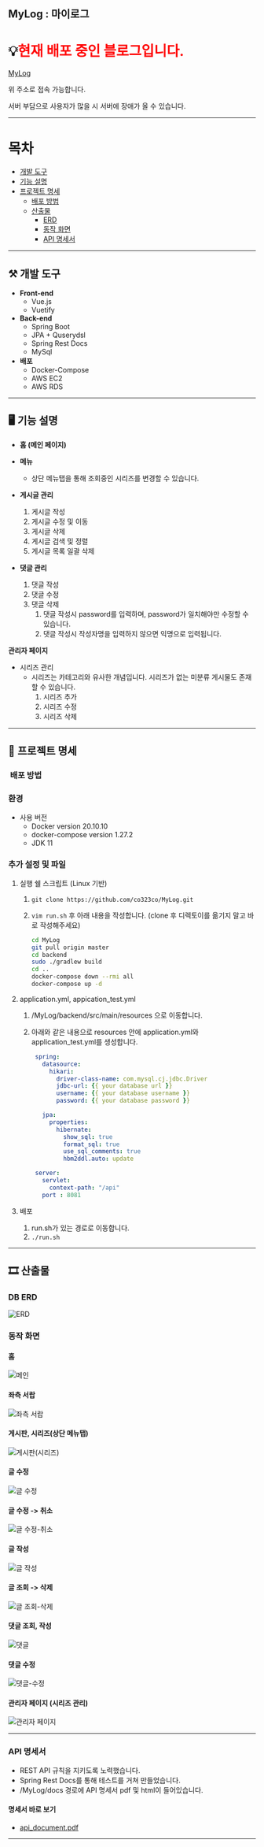 MyLog : 마이로그
---

# 💡<span style="color:red">현재 배포 중인 블로그입니다.</span>

[MyLog](http://mylog.cf)

위 주소로 접속 가능합니다.

서버 부담으로 사용자가 많을 시 서버에 장애가 올 수 있습니다.



---
# 목차

- [개발 도구](#⚒-개발-도구)   
- [기능 설명](#🖥-기능-설명)
- [프로젝트 명세](#🔧-프로젝트-명세)
  - [배포 방법](#배포-방법)
  - [산출물](#🎞-산출물) 
    - [ERD](#DB-ERD) 
    - [동작 화면](#동작-화면) 
    - [API 명세서](#API-명세서) 

---

## ⚒ 개발 도구

- **Front-end**
	- Vue.js
	-  Vuetify
- **Back-end**
	- Spring Boot
	- JPA + Quserydsl
	- Spring Rest Docs
	- MySql
- **배포**
	- Docker-Compose
	-  AWS EC2
	-   AWS RDS
---

## 🖥 기능 설명

- **홈 (메인 페이지)**
- **메뉴**
  - 상단 메뉴탭을 통해 조회중인 시리즈를 변경할 수 있습니다.

- **게시글 관리**
    1. 게시글 작성
    2. 게시글 수정 및 이동
    3. 게시글 삭제
    4. 게시글 검색 및 정렬 
    5. 게시글 목록 일괄 삭제
- **댓글 관리**
    1. 댓글 작성
    2. 댓글 수정
    3. 댓글 삭제
       1. 댓글 작성시 password를 입력하며, password가 일치해야만 수정할 수 있습니다.
       2. 댓글 작성시 작성자명을 입력하지 않으면 익명으로 입력됩니다.

**관리자 페이지**

- 시리즈 관리
  - 시리즈는 카테고리와 유사한 개념입니다. 시리즈가 없는 미분류 게시물도 존재할 수 있습니다.
    1. 시리즈 추가
    2. 시리즈 수정
    3. 시리즈 삭제

---

## 🔧 프로젝트 명세

### ️ 배포 방법

### 환경

- 사용 버전	
  - Docker version 20.10.10
  - docker-compose version 1.27.2
  - JDK 11

### 추가 설정 및 파일

1. 실행 쉘 스크립트 (Linux 기반)	
   1. ```git clone https://github.com/co323co/MyLog.git```
   
   2. ```vim run.sh``` 후 아래 내용을 작성합니다. (clone 후 디렉토이를 옮기지 말고 바로 작성해주세요)
      
        ```sh
        cd MyLog
        git pull origin master
        cd backend
        sudo ./gradlew build
        cd ..
        docker-compose down --rmi all
        docker-compose up -d
   
2. application.yml, appication_test.yml

   1. /MyLog/backend/src/main/resources 으로 이동합니다.
   2. 아래와 같은 내용으로 resources 안에 application.yml와 application_test.yml를 생성합니다.

        ```yaml
         spring:
           datasource:
             hikari:
               driver-class-name: com.mysql.cj.jdbc.Driver
               jdbc-url: {{ your database url }}
               username: {{ your database username }}
               password: {{ your database password }}
        
           jpa:
             properties:
               hibernate:
                 show_sql: true
                 format_sql: true
                 use_sql_comments: true
                 hbm2ddl.auto: update
        
         server:
           servlet:
             context-path: "/api"
           port : 8081
        ```
   
3. 배포

   1. run.sh가 있는 경로로 이동합니다.
   2. ```./run.sh```

---

## 🎞 산출물

### DB ERD

   ![ERD](https://user-images.githubusercontent.com/56910798/140428422-55179e9b-b298-4431-96fc-05992654339f.png)

### 동작 화면
#### 홈
![메인](https://user-images.githubusercontent.com/56910798/140431638-b369cdd2-66f8-44b7-9482-dc97533a3d17.png)
#### 좌측 서랍
![좌측 서랍](https://user-images.githubusercontent.com/56910798/140431641-07a46a77-6a4a-446e-bd68-58f17716a174.png)
#### 게시판, 시리즈(상단 메뉴탭)
![게시판(시리즈)](https://user-images.githubusercontent.com/56910798/140431644-969ca9b0-d7ba-46a3-afc5-6f10deb1f44c.png)
#### 글 수정
![글 수정](https://user-images.githubusercontent.com/56910798/140431623-e633c4c6-218b-46fb-8219-9cf1abf1d0db.png)
#### 글 수정 -> 취소
![글 수정-취소](https://user-images.githubusercontent.com/56910798/140431629-dc749dd1-87f8-49dc-a43e-a99092a9acf5.png)
#### 글 작성
![글 작성](https://user-images.githubusercontent.com/56910798/140431630-468f029a-d219-4213-a9ef-72d609dc08e3.png)
#### 글 조회 -> 삭제
![글 조회-삭제](https://user-images.githubusercontent.com/56910798/140431632-37274774-39aa-4976-b7a5-c0d0ec2a2291.png)
#### 댓글 조회, 작성
![댓글](https://user-images.githubusercontent.com/56910798/140431635-6e8741cb-64ee-4fc7-acf7-989b27a50528.png)
#### 댓글 수정
![댓글-수정](https://user-images.githubusercontent.com/56910798/140431636-fbb32039-f5e0-42ee-aff4-bae4b4b25060.png)
#### 관리자 페이지 (시리즈 관리)
![관리자 페이지](https://user-images.githubusercontent.com/56910798/140431619-6a560867-2ee0-4126-8a1e-d7ed26a7e742.png)

---

### API 명세서

- REST API 규칙을 지키도록 노력했습니다.
- Spring Rest Docs를 통해 테스트를 거쳐 만들었습니다.
- /MyLog/docs 경로에 API 명세서 pdf 및 html이 들어있습니다.

#### 명세서 바로 보기

- [api_document.pdf](https://github.com/co323co/MyLog/files/7479524/api_document.pdf) 

---

